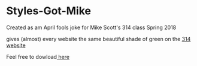 # Styles-Got-Mike

Created as am April fools joke for Mike Scott's 314 class Spring 2018

gives (almost) every website the same beautiful shade of green on the <a href="http://www.cs.utexas.edu/~scottm/cs314/">314 website </a>

Feel free to dowload<a href="https://chrome.google.com/webstore/detail/styles-got-mike/jgblhicihgjeejhdoaicnlopphaemljg" target="_blank"> here</a>